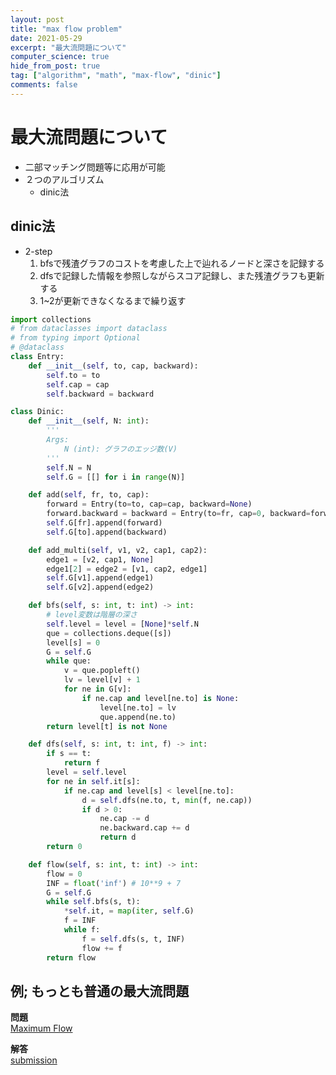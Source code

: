 ```yaml
---
layout: post
title: "max flow problem"
date: 2021-05-29
excerpt: "最大流問題について"
computer_science: true
hide_from_post: true
tag: ["algorithm", "math", "max-flow", "dinic"]
comments: false
---
```


# 最大流問題について
 - 二部マッチング問題等に応用が可能
 - ２つのアルゴリズム
   - dinic法

## dinic法
 - 2-step
   1. bfsで残渣グラフのコストを考慮した上で辿れるノードと深さを記録する
   2. dfsで記録した情報を参照しながらスコア記録し、また残渣グラフも更新する
   3. 1~2が更新できなくなるまで繰り返す

```python
import collections
# from dataclasses import dataclass
# from typing import Optional
# @dataclass
class Entry:
    def __init__(self, to, cap, backward):
        self.to = to
        self.cap = cap
        self.backward = backward

class Dinic:
    def __init__(self, N: int):
        '''
        Args:
            N (int): グラフのエッジ数(V)
        '''
        self.N = N
        self.G = [[] for i in range(N)]

    def add(self, fr, to, cap):
        forward = Entry(to=to, cap=cap, backward=None)
        forward.backward = backward = Entry(to=fr, cap=0, backward=forward)
        self.G[fr].append(forward)
        self.G[to].append(backward)

    def add_multi(self, v1, v2, cap1, cap2):
        edge1 = [v2, cap1, None]
        edge1[2] = edge2 = [v1, cap2, edge1]
        self.G[v1].append(edge1)
        self.G[v2].append(edge2)

    def bfs(self, s: int, t: int) -> int:
        # level変数は階層の深さ
        self.level = level = [None]*self.N
        que = collections.deque([s])
        level[s] = 0
        G = self.G
        while que:
            v = que.popleft()
            lv = level[v] + 1
            for ne in G[v]:
                if ne.cap and level[ne.to] is None:
                    level[ne.to] = lv
                    que.append(ne.to)
        return level[t] is not None

    def dfs(self, s: int, t: int, f) -> int:
        if s == t:
            return f
        level = self.level
        for ne in self.it[s]:
            if ne.cap and level[s] < level[ne.to]:
                d = self.dfs(ne.to, t, min(f, ne.cap))
                if d > 0:
                    ne.cap -= d
                    ne.backward.cap += d
                    return d
        return 0

    def flow(self, s: int, t: int) -> int:
        flow = 0
        INF = float('inf') # 10**9 + 7
        G = self.G
        while self.bfs(s, t):
            *self.it, = map(iter, self.G)
            f = INF
            while f:
                f = self.dfs(s, t, INF)
                flow += f
        return flow
```

## 例; もっとも普通の最大流問題 

**問題**  
[Maximum Flow](https://judge.u-aizu.ac.jp/onlinejudge/description.jsp?id=GRL_6_A)  

**解答**  
[submission](https://judge.u-aizu.ac.jp/onlinejudge/review.jsp?rid=5516431#1)  
